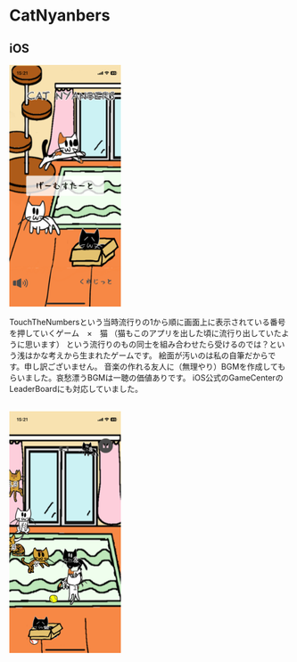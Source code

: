 # CatNyanbers
## iOS
<img src="1.png" width="200">

<br>

TouchTheNumbersという当時流行りの1から順に画面上に表示されている番号を押していくゲーム　×　猫
（猫もこのアプリを出した頃に流行り出していたように思います）
という流行りのもの同士を組み合わせたら受けるのでは？という浅はかな考えから生まれたゲームです。
絵面が汚いのは私の自筆だからです。申し訳ございません。
音楽の作れる友人に（無理やり）BGMを作成してもらいました。哀愁漂うBGMは一聴の価値ありです。
iOS公式のGameCenterのLeaderBoardにも対応していました。

<br>

<img src="2.png" width="200">

<br>